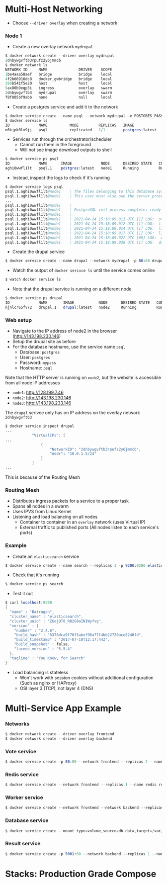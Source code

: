 # Multi-Host Networking

 - Choose `--driver overlay` when creating a network


### Node 1

- Create a new overlay network `mydrupal`

 ```s
$ docker network create --driver overlay mydrupal
2dnbywgvftb3rpufz2y6jmmcb
$ docker network ls
NETWORK ID     NAME              DRIVER    SCOPE
1be4aaa58aef   bridge            bridge    local
4f2b66916dc8   docker_gwbridge   bridge    local
388b541f5e20   host              host      local
5ax80b9eqp3i   ingress           overlay   swarm
2dnbywgvftb3   mydrupal          overlay   swarm
f8f805bf9abb   none              null      local
 ```

 - Create a postgres service and add it to the network

```s
$ docker service create --name psql --network mydrupal -e POSTGRES_PASSWORD=mypass postgres
$ docker service ls
ID             NAME          MODE         REPLICAS   IMAGE             PORTS  
n6kjpk0lx9jj   psql          replicated   1/1        postgres:latest 
```
- Services run through the orchestrator/scheduler
  - Cannot run them in the foreground
  - Will not see image download outputs to shell

```s
$ docker service ps psql
ID             NAME      IMAGE             NODE      DESIRED STATE   CURRENT STATE           ERROR     PORTS
aghi0wwfl1lt   psql.1    postgres:latest   node1     Running         Running 2 minutes ago  
```

- Instead, inspect the logs to check if it's running

```s
$ docker service logs psql
psql.1.aghi0wwfl1lt@node1    | The files belonging to this database system will be owned by user "postgres".
psql.1.aghi0wwfl1lt@node1    | This user must also own the server process.
...
psql.1.aghi0wwfl1lt@node1    | 
psql.1.aghi0wwfl1lt@node1    | PostgreSQL init process complete; ready for start up.
psql.1.aghi0wwfl1lt@node1    | 
psql.1.aghi0wwfl1lt@node1    | 2021-04-24 15:18:09.011 UTC [1] LOG:  starting PostgreSQL 13.2 (Debian 13.2-1.pgdg100+1) on x86_64-pc-linux-gnu, compiled by gcc (Debian 8.3.0-6) 8.3.0, 64-bit
psql.1.aghi0wwfl1lt@node1    | 2021-04-24 15:18:09.012 UTC [1] LOG:  listening on IPv4 address "0.0.0.0", port 5432
psql.1.aghi0wwfl1lt@node1    | 2021-04-24 15:18:09.014 UTC [1] LOG:  listening on IPv6 address "::", port 5432
psql.1.aghi0wwfl1lt@node1    | 2021-04-24 15:18:09.017 UTC [1] LOG:  listening on Unix socket "/var/run/postgresql/.s.PGSQL.5432"
psql.1.aghi0wwfl1lt@node1    | 2021-04-24 15:18:09.022 UTC [65] LOG:  database system was shut down at 2021-04-24 15:18:08 UTC
psql.1.aghi0wwfl1lt@node1    | 2021-04-24 15:18:09.028 UTC [1] LOG:  database system is ready to accept connections
```

- Create the drupal service

```s
$ docker service create --name drupal --network mydrupal -p 80:80 drupal
```

- Watch the output of `docker serivce ls` until the service comes online

```s
$ watch docker service ls
```

- Note that the drupal service is running on a different node

```s
$ docker service ps drupal
ID             NAME       IMAGE           NODE      DESIRED STATE   CURRENT STATE                ERROR     PORTS
njnlcr65fv72   drupal.1   drupal:latest   node2     Running         Running about a minute ago 
```

### Web setup

- Navigate to the IP address of node2 in the browser (http://143.198.230.146)
- Setup the drupal site as before
- For the database hostname, use the service name `psql`
  - Database: `postgres`
  - User: `postgres`
  - Password: `mypass`
  - Hostname: `psql`

Note that the HTTP server is running on `node2`, but the website is accessible from all node IP addresses
- `node1`: http://128.199.7.46
- `node2`: http://143.198.230.146
- `node3`: http://143.198.233.146

The `drupal` serivce only has on IP address on the overlay network `2dnbywgvftb3`

```s
$ docker service inspect drupal
...
            "VirtualIPs": [
...
                {
                    "NetworkID": "2dnbywgvftb3rpufz2y6jmmcb",
                    "Addr": "10.0.1.5/24"
                }
            ]
...
```

This is because of the Routing Mesh

### Routing Mesh

- Distributes ingress packets for a service to a proper task
- Spans all nodes in a swarm
- Uses IPVS from Linux Kernel
- Listening and load balancing on all nodes
  - Container to container in an `overlay` network (uses Virtual IP)
  - External traffic to published ports (All nodes listen to each service's ports)

### Example

- Create an `elasticsearch` service

```s
$ docker service create --name search --replicas 3 -p 9200:9200 elasticsearch:2
```

- Check that it's running

```s
$ docker service ps search
```

- Test it out

```s
$ curl localhost:9200
{
  "name" : "Batragon",
  "cluster_name" : "elasticsearch",
  "cluster_uuid" : "ZGejQT8_R82G8aINIWyfvg",
  "version" : {
    "number" : "2.4.6",
    "build_hash" : "5376dca9f70f3abef96a77f4bb22720ace8240fd",
    "build_timestamp" : "2017-07-18T12:17:44Z",
    "build_snapshot" : false,
    "lucene_version" : "5.5.4"
  },
  "tagline" : "You Know, for Search"
} 
```

- Load balancing is stateless
  - Won't work with session cookies without additional configuration (Such as nginx or HAProxy)
  - OSI layer 3 (TCP), not layer 4 (DNS)


# Multi-Service App Example


### Networks

```s
$ docker network create --driver overlay frontend
$ docker network create --driver overlay backend
```



### Vote service

```s
$ docker service create -p 80:80 --network frontend --replicas 2 --name vote bretfisher/examplevotingapp_vote
```

### Redis service

```s
$ docker service create --network frontend --replicas 1 --name redis redis:3.2
```

### Worker service

```s
$ docker service create --network frontend --network backend --replicas 1 --name worker bretfisher/examplevotingapp_worker:java 
```

### Database service

```s
$ docker service create --mount type=volume,source=db-data,target=/var/lib/postgresql/data --network backend --replicas 1 -e POSTGRES_HOST_AUTH_METHOD=trust --name db postgres:9.4 
```

### Result service

```s
$ docker service create -p 5001:80 --network backend --replicas 1 --name result bretfisher/examplevotingapp_result
```

# Stacks: Production Grade Compose

